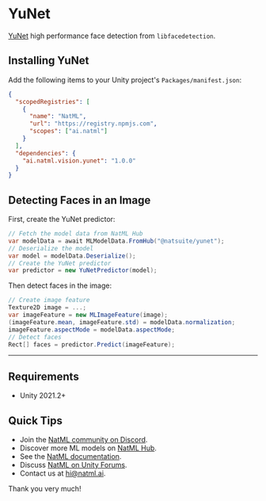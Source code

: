 # YuNet
[YuNet](https://github.com/ShiqiYu/libfacedetection) high performance face detection from `libfacedetection`.

## Installing YuNet
Add the following items to your Unity project's `Packages/manifest.json`:
```json
{
  "scopedRegistries": [
    {
      "name": "NatML",
      "url": "https://registry.npmjs.com",
      "scopes": ["ai.natml"]
    }
  ],
  "dependencies": {
    "ai.natml.vision.yunet": "1.0.0"
  }
}
```

## Detecting Faces in an Image
First, create the YuNet predictor:
```csharp
// Fetch the model data from NatML Hub
var modelData = await MLModelData.FromHub("@natsuite/yunet");
// Deserialize the model
var model = modelData.Deserialize();
// Create the YuNet predictor
var predictor = new YuNetPredictor(model);
```

Then detect faces in the image:
```csharp
// Create image feature
Texture2D image = ...;
var imageFeature = new MLImageFeature(image);
(imageFeature.mean, imageFeature.std) = modelData.normalization;
imageFeature.aspectMode = modelData.aspectMode;
// Detect faces
Rect[] faces = predictor.Predict(imageFeature);
```

___

## Requirements
- Unity 2021.2+

## Quick Tips
- Join the [NatML community on Discord](https://hub.natml.ai/community).
- Discover more ML models on [NatML Hub](https://hub.natml.ai).
- See the [NatML documentation](https://docs.natml.ai/unity).
- Discuss [NatML on Unity Forums](https://forum.unity.com/threads/open-beta-natml-machine-learning-runtime.1109339/).
- Contact us at [hi@natml.ai](mailto:hi@natml.ai).

Thank you very much!